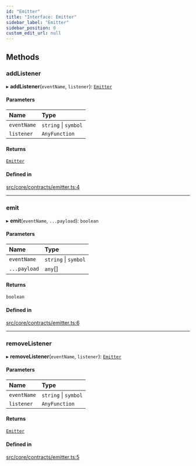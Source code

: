 ```yaml
---
id: "Emitter"
title: "Interface: Emitter"
sidebar_label: "Emitter"
sidebar_position: 0
custom_edit_url: null
---
```


## Methods

### addListener

▸ **addListener**(`eventName`, `listener`): [`Emitter`](Emitter.md)

#### Parameters

| Name | Type |
| :------ | :------ |
| `eventName` | `string` \| `symbol` |
| `listener` | `AnyFunction` |

#### Returns

[`Emitter`](Emitter.md)

#### Defined in

[src/core/contracts/emitter.ts:4](https://github.com/sern-handler/handler/blob/9d5c6c7/src/core/contracts/emitter.ts#L4)

___

### emit

▸ **emit**(`eventName`, `...payload`): `boolean`

#### Parameters

| Name | Type |
| :------ | :------ |
| `eventName` | `string` \| `symbol` |
| `...payload` | `any`[] |

#### Returns

`boolean`

#### Defined in

[src/core/contracts/emitter.ts:6](https://github.com/sern-handler/handler/blob/9d5c6c7/src/core/contracts/emitter.ts#L6)

___

### removeListener

▸ **removeListener**(`eventName`, `listener`): [`Emitter`](Emitter.md)

#### Parameters

| Name | Type |
| :------ | :------ |
| `eventName` | `string` \| `symbol` |
| `listener` | `AnyFunction` |

#### Returns

[`Emitter`](Emitter.md)

#### Defined in

[src/core/contracts/emitter.ts:5](https://github.com/sern-handler/handler/blob/9d5c6c7/src/core/contracts/emitter.ts#L5)
